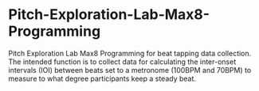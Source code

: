 # Pitch-Exploration-Lab-Max8-Programming
Pitch Exploration Lab Max8 Programming for beat tapping data collection.<br />
The intended function is to collect data for calculating the inter-onset intervals (IOI) between beats set to a metronome (100BPM and 70BPM) to measure to what degree participants keep a steady beat.<br />
